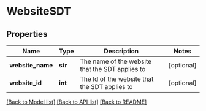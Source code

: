# WebsiteSDT

## Properties
Name | Type | Description | Notes
------------ | ------------- | ------------- | -------------
**website_name** | **str** | The name of the website that the SDT applies to | [optional] 
**website_id** | **int** | The Id of the website that the SDT applies to | [optional] 

[[Back to Model list]](../README.md#documentation-for-models) [[Back to API list]](../README.md#documentation-for-api-endpoints) [[Back to README]](../README.md)


